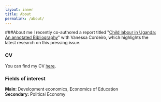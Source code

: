 ```yaml
---
layout: inner
title: About
permalink: /about/
---
```

###About me
I recently co-authored a report titled "<a href="Uganda-1.pdf">Child labour in Uganda: An annotated Bibliography</a>" with Vanessa Cordeiro, which highlights the latest research on this pressing issue.
    </p>
  </div>

  <div class="about-section">
    <h3 class="about-title">CV</h3>
    <p class="about-content">
      You can find my CV <a href="#">here</a>.
    </p>
  </div>

  <div class="about-section">
    <h3 class="about-title">Fields of interest</h3>
    <p class="about-content">
      <strong>Main:</strong> Development economics, Economics of Education <br>
      <strong>Secondary:</strong> Political Economy
    </p>
  </div>
</div>
